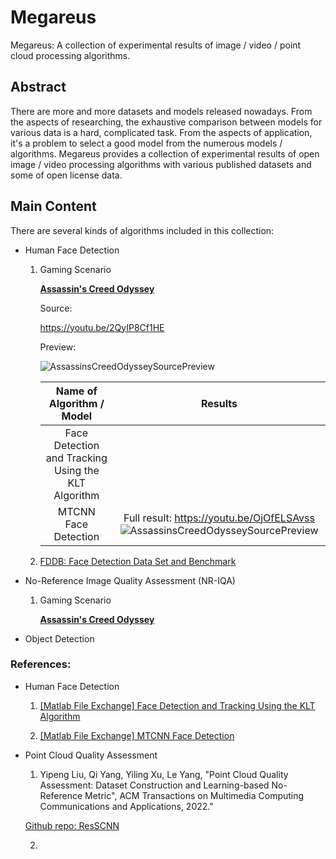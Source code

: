 # Megareus

Megareus: A collection of experimental results of image / video / point cloud processing algorithms.

## Abstract

There are more and more datasets and models released nowadays. From the aspects of researching, the exhaustive comparison between models for various data is a hard,  complicated task. From the aspects of application, it's a problem to select a good model from the numerous models / algorithms. Megareus provides a collection of experimental results of open image / video processing algorithms with various published datasets and some of open license data.

## Main Content

There are several kinds of algorithms included in this collection:

- Human Face Detection
  
  1. Gaming Scenario
     
     **[Assassin's Creed Odyssey](https://en.wikipedia.org/wiki/Assassin's_Creed_Odyssey)**
     
     Source:
     
     https://youtu.be/2QyIP8Cf1HE
     
     Preview:
     
     ![AssassinsCreedOdysseySourcePreview](https://github.com/Jimmy-Hu/Megareus/blob/main/resources/gif/Assassin_Creed_Odyssey%202022-08-24%2018-38-46.gif)
     
     |             Name of Algorithm / Model                 |                        Results                  |
     | :---------------------------------------------------: | :---------------------------------------------: |
     | Face Detection and Tracking Using the KLT Algorithm   |                                                 |
     | MTCNN Face Detection                                  | Full result: https://youtu.be/OjOfELSAvss ![AssassinsCreedOdysseySourcePreview](https://github.com/Jimmy-Hu/Megareus/blob/main/resources/gif/Assassin_Creed_Odyssey%202022-08-24%2018-38-46_MTCNN_FaceDetection_0.45_300Frame.gif)|
     
  2. [FDDB: Face Detection Data Set and Benchmark](http://vis-www.cs.umass.edu/fddb/)
  
- No-Reference Image Quality Assessment (NR-IQA)
  
  1. Gaming Scenario
    
     **[Assassin's Creed Odyssey](https://en.wikipedia.org/wiki/Assassin's_Creed_Odyssey)**

     
- Object Detection







### References:

- Human Face Detection
  
  1. [[Matlab File Exchange] Face Detection and Tracking Using the KLT Algorithm](https://www.mathworks.com/help/vision/ug/face-detection-and-tracking-using-the-klt-algorithm.html)
     
  2. [[Matlab File Exchange] MTCNN Face Detection](https://www.mathworks.com/matlabcentral/fileexchange/73947-mtcnn-face-detection)
  
- Point Cloud Quality Assessment
  
  1. Yipeng Liu, Qi Yang, Yiling Xu, Le Yang, "Point Cloud Quality Assessment: Dataset Construction and Learning-based No-Reference Metric", ACM Transactions on Multimedia Computing Communications and Applications, 2022."
    
    [Github repo: ResSCNN](https://github.com/lyp22/ResSCNN)
    
  2. 
